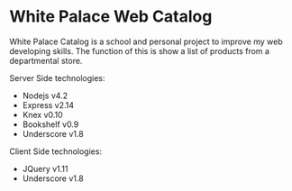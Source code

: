# White Palace Web Catalog

White Palace Catalog is a school and personal project to improve my web
developing skills. The function of this is show a list of products from
a departmental store.

Server Side technologies:

* Nodejs     v4.2
* Express    v2.14
* Knex       v0.10
* Bookshelf  v0.9
* Underscore v1.8

Client Side technologies:

* JQuery     v1.11
* Underscore v1.8
